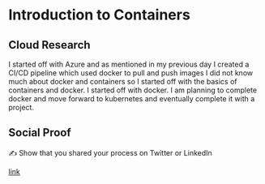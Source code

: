 # Introduction to Containers

## Cloud Research
I started off with Azure and as mentioned in my previous day I created a CI/CD pipeline which used docker to pull and push images I did not know much about docker and containers so I started off with the basics of containers and docker. I started off with docker. I am planning to complete docker and move forward to kubernetes and eventually complete it with a project.

## Social Proof

✍️ Show that you shared your process on Twitter or LinkedIn

[link](https://www.linkedin.com/feed/update/urn:li:share:7049786522786557952/)
